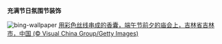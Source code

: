 
**充满节日氛围节装饰**

![bing-wallpaper](https://www.bing.com/th?id=OHR.DuanwuFestivalY25_ZH-CN7343005503_1920x1080.jpg)
[用彩色丝线串成的香囊，端午节前夕的庙会上，吉林省吉林市，中国 (© Visual China Group/Getty Images)](https://www.bing.com/search?q=%E7%AB%AF%E5%8D%88%E8%8A%82&amp;form=hpcapt&amp;mkt=zh-cn)
  